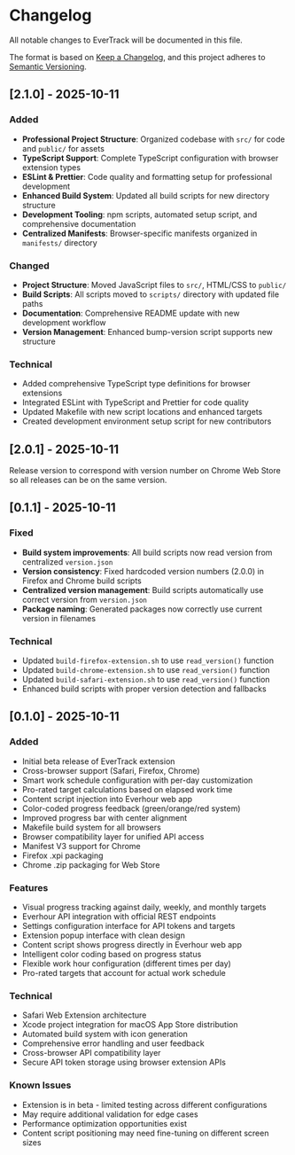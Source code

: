 # Changelog

All notable changes to EverTrack will be documented in this file.

The format is based on [Keep a Changelog](https://keepachangelog.com/en/1.0.0/),
and this project adheres to [Semantic Versioning](https://semver.org/spec/v2.0.0.html).

## [2.1.0] - 2025-10-11

### Added
- **Professional Project Structure**: Organized codebase with `src/` for code and `public/` for assets
- **TypeScript Support**: Complete TypeScript configuration with browser extension types
- **ESLint & Prettier**: Code quality and formatting setup for professional development
- **Enhanced Build System**: Updated all build scripts for new directory structure
- **Development Tooling**: npm scripts, automated setup script, and comprehensive documentation
- **Centralized Manifests**: Browser-specific manifests organized in `manifests/` directory

### Changed
- **Project Structure**: Moved JavaScript files to `src/`, HTML/CSS to `public/`
- **Build Scripts**: All scripts moved to `scripts/` directory with updated file paths
- **Documentation**: Comprehensive README update with new development workflow
- **Version Management**: Enhanced bump-version script supports new structure

### Technical
- Added comprehensive TypeScript type definitions for browser extensions
- Integrated ESLint with TypeScript and Prettier for code quality
- Updated Makefile with new script locations and enhanced targets
- Created development environment setup script for new contributors

## [2.0.1] - 2025-10-11

Release version to correspond with version number on Chrome Web Store so all releases can be on the same version.

## [0.1.1] - 2025-10-11

### Fixed
- **Build system improvements**: All build scripts now read version from centralized `version.json`
- **Version consistency**: Fixed hardcoded version numbers (2.0.0) in Firefox and Chrome build scripts  
- **Centralized version management**: Build scripts automatically use correct version from `version.json`
- **Package naming**: Generated packages now correctly use current version in filenames

### Technical
- Updated `build-firefox-extension.sh` to use `read_version()` function
- Updated `build-chrome-extension.sh` to use `read_version()` function  
- Updated `build-safari-extension.sh` to use `read_version()` function
- Enhanced build scripts with proper version detection and fallbacks

## [0.1.0] - 2025-10-11

### Added
- Initial beta release of EverTrack extension
- Cross-browser support (Safari, Firefox, Chrome)
- Smart work schedule configuration with per-day customization
- Pro-rated target calculations based on elapsed work time
- Content script injection into Everhour web app
- Color-coded progress feedback (green/orange/red system)
- Improved progress bar with center alignment
- Makefile build system for all browsers
- Browser compatibility layer for unified API access
- Manifest V3 support for Chrome
- Firefox .xpi packaging
- Chrome .zip packaging for Web Store

### Features
- Visual progress tracking against daily, weekly, and monthly targets
- Everhour API integration with official REST endpoints
- Settings configuration interface for API tokens and targets
- Extension popup interface with clean design
- Content script shows progress directly in Everhour web app
- Intelligent color coding based on progress status
- Flexible work hour configuration (different times per day)
- Pro-rated targets that account for actual work schedule

### Technical
- Safari Web Extension architecture
- Xcode project integration for macOS App Store distribution
- Automated build system with icon generation
- Comprehensive error handling and user feedback
- Cross-browser API compatibility layer
- Secure API token storage using browser extension APIs

### Known Issues
- Extension is in beta - limited testing across different configurations
- May require additional validation for edge cases
- Performance optimization opportunities exist
- Content script positioning may need fine-tuning on different screen sizes